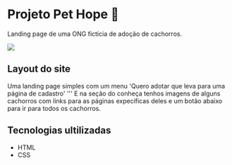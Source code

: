 # Projeto Pet Hope 🐶
Landing page de uma ONG fictícia de adoção de cachorros.

[<img src="src/gif/tela.gif">](https://jhonyfreitasdev.github.io/projeto-pet-hope/)

## Layout do site
Uma landing page simples com um menu 'Quero adotar que leva para uma página de cadastro'
'''
E na seção do conheça tenhos imagens de alguns cachorros com links para as páginas expecíficas deles e um botão abaixo para ir para todos os cachorros. 

## Tecnologias ultilizadas
- HTML
- CSS